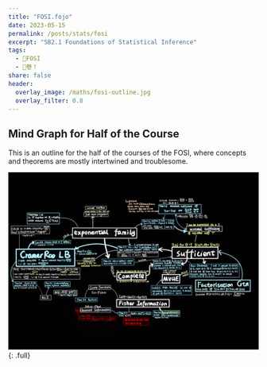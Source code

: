 ```yaml
---
title: "FOSI.fojo"
date: 2023-05-15
permalink: /posts/stats/fosi
excerpt: "SB2.1 Foundations of Statistical Inference"
tags:
  - 🍟FOSI
  - 🏦卷！
share: false
header:
  overlay_image: /maths/fosi-outline.jpg
  overlay_filter: 0.8
---
```


## Mind Graph for Half of the Course 
This is an outline for the half of the courses of the FOSI, where concepts and theorems are mostly intertwined and troublesome.

![](/images/maths/fosi-outline.jpg)
{: .full}